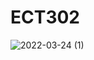 # ECT302
![2022-03-24 (1)](https://user-images.githubusercontent.com/33392142/159890650-87b85dff-4072-42d5-b78a-ced92e2a299e.png)
